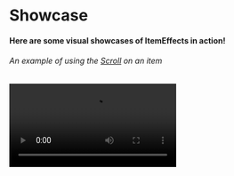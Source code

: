 # Showcase

#### Here are some visual showcases of ItemEffects in action!

###### An example of using the [Scroll](Configuring-A-Scroll.md) on an item
<video src="https://youtu.be/rwKNn_3EYQ4" preview-src="logo.png"/>

###### A simple example of executing a command to add new effects to your item (using _example.yml)
<img src="iecommand.png" alt="A simple example of executing a command to add new effects to your item (using _example.yml)"/>

###### A simple example of overriding lore when using the add command
<img src="iealtlore.png" alt="A simple example of overriding lore when using the add command"/>

###### A screenshot of an item with custom effects added
<img src="ieitem.png" alt="A screenshot of an item with custom effects added"/>

**Want to know more ? Check out [Creating your own effects holder](Configuring-A-Holder-IE.md)!**